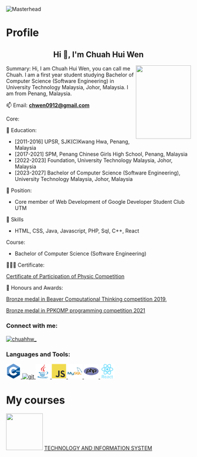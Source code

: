 ![Masterhead](https://previews.123rf.com/images/karpenkoilia/karpenkoilia1806/karpenkoilia180600011/102988806-vector-line-web-concept-for-programming-linear-web-banner-for-coding.jpg)
<h1 align="left">Profile</h1>
<h2 align="center">Hi 👋, I'm Chuah Hui Wen</h2>
<img align="right" width="150" height="200" src="https://github.com/chuahhw/chuahhw/assets/147809633/67fcc352-8781-4ce6-b1cc-6a73ae437155">

Summary: 
Hi, I am Chuah Hui Wen, you can call me Chuah. I am a first year student studying Bachelor of Computer Science (Software Engineering) in University Technology Malaysia, Johor, Malaysia. I am from Penang, Malaysia.

📫 Email: **chwen0912@gmail.com**

Core:

🔭 Education:

- [2011-2016] UPSR, SJK(C)Kwang Hwa, Penang, Malaysia
- [2017-2021] SPM, Penang Chinese Girls High School, Penang, Malaysia
- [2022-2023] Foundation, University Technology Malaysia, Johor, Malaysia
- [2023-2027] Bachelor of Computer Science (Software Engineering), University Technology Malaysia, Johor, Malaysia

🤝 Position: 
- Core member of Web Development of Google Developer Student Club UTM

🌱 Skills 
- HTML, CSS, Java, Javascript, PHP, Sql, C++, React

Course: 
- Bachelor of Computer Science (Software Engineering)

👩🏻‍💻 Certificate:

<a href="https://drive.google.com/file/d/1VkkIEFFnoKuX3_vyB-JaILKGOre4hDMD/view?usp=sharing"> Certificate of Participation of Physic Competition </a>

🥳 Honours and Awards:

<a href="https://drive.google.com/file/d/1AuX41cJBf-IB5QUcHlQ2p-QXXYTrtAsb/view?usp=sharing" style="font-color=black">Bronze medal in Beaver Computational Thinking competition 2019</a>, 

<a href="https://drive.google.com/file/d/1qCJZNPp9vGcwJ9ebRHEhkepwHMT1oPe3/view?usp=sharing" style="font-color=black"> Bronze medal in PPKOMP programming competition 2021</a>

<h3 align="left">Connect with me:</h3>
<p align="left">
<a href="https://instagram.com/chuahhw_" target="blank"><img align="center" src="https://raw.githubusercontent.com/rahuldkjain/github-profile-readme-generator/master/src/images/icons/Social/instagram.svg" alt="chuahhw_" height="30" width="40" /></a>
</p>

<h3 align="left">Languages and Tools:</h3>
<p align="left"> <a href="https://www.w3schools.com/cpp/" target="_blank" rel="noreferrer"> <img src="https://raw.githubusercontent.com/devicons/devicon/master/icons/cplusplus/cplusplus-original.svg" alt="cplusplus" width="40" height="40"/> </a>  <a href="https://git-scm.com/" target="_blank" rel="noreferrer"> <img src="https://www.vectorlogo.zone/logos/git-scm/git-scm-icon.svg" alt="git" width="40" height="40"/> </a> <a href="https://www.java.com" target="_blank" rel="noreferrer"> <img src="https://raw.githubusercontent.com/devicons/devicon/master/icons/java/java-original.svg" alt="java" width="40" height="40"/> </a> <a href="https://developer.mozilla.org/en-US/docs/Web/JavaScript" target="_blank" rel="noreferrer"> <img src="https://raw.githubusercontent.com/devicons/devicon/master/icons/javascript/javascript-original.svg" alt="javascript" width="40" height="40"/> </a> <a href="https://www.mysql.com/" target="_blank" rel="noreferrer"> <img src="https://raw.githubusercontent.com/devicons/devicon/master/icons/mysql/mysql-original-wordmark.svg" alt="mysql" width="40" height="40"/> </a> <a href="https://www.php.net" target="_blank" rel="noreferrer"> <img src="https://raw.githubusercontent.com/devicons/devicon/master/icons/php/php-original.svg" alt="php" width="40" height="40"/> </a> <a href="https://reactjs.org/" target="_blank" rel="noreferrer"> <img src="https://raw.githubusercontent.com/devicons/devicon/master/icons/react/react-original-wordmark.svg" alt="react" width="40" height="40"/> </a> </p>

<h1 align="left">My courses</h2>
<img width="100" height="100" src="https://agreemtech.com/wp-content/uploads/2021/05/information-technology.jpg">
<a href="https://github.com/chuahhw/TIS" style="font-size=100px " >TECHNOLOGY AND INFORMATION SYSTEM</a>
